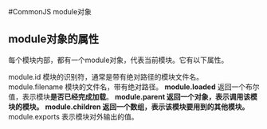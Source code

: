 #CommonJS module对象

## module对象的属性

每个模块内部，都有一个module对象，代表当前模块。它有以下属性。

module.id 模块的识别符，通常是带有绝对路径的模块文件名。
module.filename 模块的文件名，带有绝对路径。
**module.loaded** 返回一个布尔值，表示模块**是否已经完成加载**。
**module.parent 返回一个对象，表示调用该模块的模块。**
**module.children 返回一个数组，表示该模块要用到的其他模块。**
module.exports 表示模块对外输出的值。